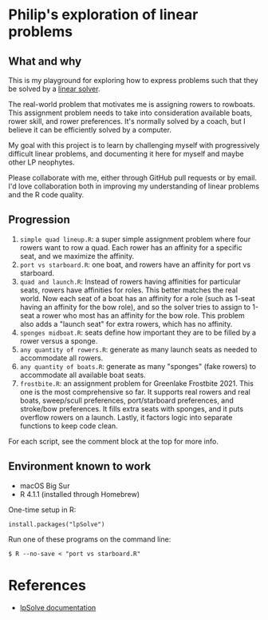 # Philip's exploration of linear problems #

## What and why

This is my playground for exploring how to express problems such that they be solved by a
[linear solver](https://en.wikipedia.org/wiki/Linear_programming).

The real-world problem that motivates me is assigning rowers to rowboats.
This assignment problem needs to take into consideration available boats, rower skill,
and rower preferences.
It's normally solved by a coach, but I believe it can be efficiently solved by a computer.

My goal with this project is to learn by challenging myself with progressively difficult
linear problems, and documenting it here for myself and maybe other LP neophytes.

Please collaborate with me, either through GitHub pull requests or by email.
I'd love collaboration both in improving my understanding of linear problems and
the R code quality.

## Progression

1. `simple quad lineup.R`: a super simple assignment problem where four rowers want to row a quad.
   Each rower has an affinity for a specific seat, and we maximize the affinity.
1. `port vs starboard.R`: one boat, and rowers have an affinity for port vs starboard.
1. `quad and launch.R`: Instead of rowers having affinities for particular seats, rowers have
   affinities for roles.  This better matches the real world. Now each seat of a boat has an
   affinity for a role (such as 1-seat having an affinity for the bow role), and so the solver
   tries to assign to 1-seat a rower who most has an affinity for the bow role.
   This problem also adds a "launch seat" for extra rowers, which has no affinity.
1. `sponges midboat.R`: seats define how important they are to be filled by a rower versus a sponge.
1. `any quantity of rowers.R`: generate as many launch seats as needed to accommodate all rowers.
1. `any quantity of boats.R`: generate as many "sponges" (fake rowers) to accommodate all available
   boat seats.
1. `frostbite.R`: an assignment problem for Greenlake Frostbite 2021.
    This one is the most comprehensive so far. It supports real rowers and real boats,
    sweep/scull preferences, port/starboard preferences, and stroke/bow preferences.
    It fills extra seats with sponges, and it puts overflow rowers on a launch.
    Lastly, it factors logic into separate functions to keep code clean.

For each script, see the comment block at the top for more info.

## Environment known to work

* macOS Big Sur
* R 4.1.1 (installed through Homebrew)

One-time setup in R:

    install.packages("lpSolve")

Run one of these programs on the command line:

    $ R --no-save < "port vs starboard.R"

# References

* [lpSolve documentation](https://cran.r-project.org/web/packages/lpSolve/lpSolve.pdf)
